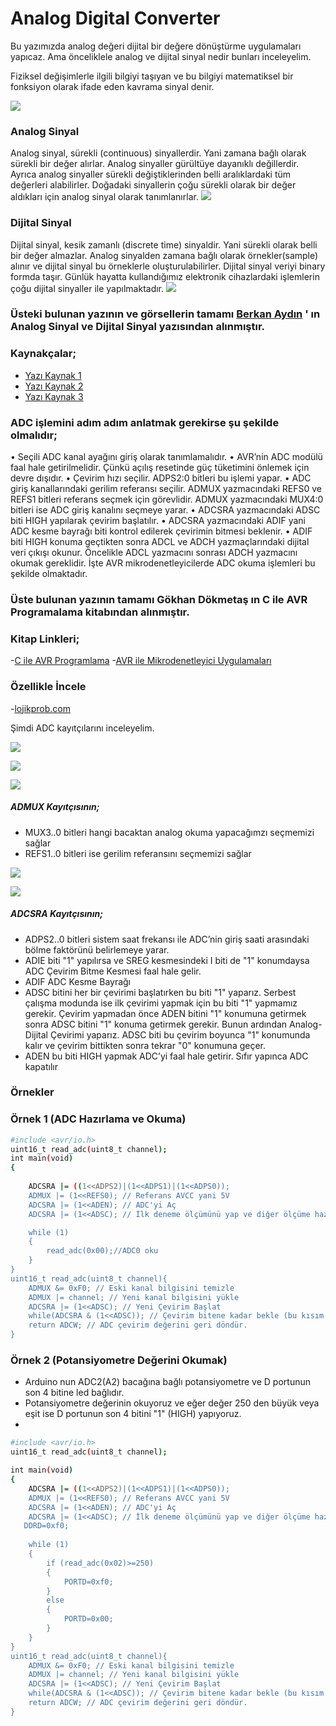 #  Analog Digital Converter

Bu yazımızda analog değeri dijital bir değere dönüştürme uygulamaları yapıcaz. Ama önceliklele analog ve dijital sinyal nedir bunları inceleyelim.

Fiziksel değişimlerle ilgili bilgiyi taşıyan ve bu bilgiyi matematiksel bir fonksiyon olarak ifade eden kavrama sinyal denir. 

![](https://i.ibb.co/gyBZWy6/2021-01-3-14-29-41.png)

### Analog Sinyal
Analog sinyal, sürekli (continuous) sinyallerdir. Yani zamana bağlı olarak sürekli bir değer alırlar. Analog sinyaller gürültüye dayanıklı değillerdir. Ayrıca analog sinyaller sürekli değiştiklerinden belli aralıklardaki tüm değerleri alabilirler. Doğadaki sinyallerin çoğu sürekli olarak bir değer aldıkları için analog sinyal olarak tanımlanırlar.
![](https://i.ibb.co/VSV6bxy/2021-01-3-14-31-10.png)

### Dijital Sinyal
Dijital sinyal, kesik zamanlı (discrete time) sinyaldir. Yani sürekli olarak belli bir değer almazlar. Analog sinyalden zamana bağlı olarak örnekler(sample) alınır ve dijital sinyal bu örneklerle oluşturulabilirler. Dijital sinyal veriyi binary formda taşır. Günlük hayatta kullandığımız elektronik cihazlardaki işlemlerin çoğu dijital sinyaller ile yapılmaktadır.
![](https://i.ibb.co/nQXWM3y/2021-01-3-14-32-14.png)

### Üsteki bulunan yazının ve görsellerin tamamı [Berkan Aydın] ' ın Analog Sinyal ve Dijital Sinyal yazısından alınmıştır.
### Kaynakçalar;
- [Yazı Kaynak 1]
- [Yazı Kaynak 2]
- [Yazı Kaynak 3]

### ADC işlemini adım adım anlatmak gerekirse şu şekilde olmalıdır;
• Seçili ADC kanal ayağını giriş olarak tanımlamalıdır.
• AVR’nin ADC modülü faal hale getirilmelidir. Çünkü açılış resetinde güç tüketimini önlemek
için devre dışıdır.
• Çevirim hızı seçilir. ADPS2:0 bitleri bu işlemi yapar.
• ADC giriş kanallarındaki gerilim referansı seçilir. ADMUX yazmacındaki REFS0 ve REFS1
bitleri referans seçmek için görevlidir. ADMUX yazmacındaki MUX4:0 bitleri ise ADC giriş
kanalını seçmeye yarar.
• ADCSRA yazmacındaki ADSC biti HIGH yapılarak çevirim başlatılır.
• ADCSRA yazmacındaki ADIF yani ADC kesme bayrağı biti kontrol edilerek çevirimin
bitmesi beklenir.
• ADIF biti HIGH konuma geçtikten sonra ADCL ve ADCH yazmaçlarındaki dijital veri çıkışı
okunur. Öncelikle ADCL yazmacını sonrası ADCH yazmacını okumak gereklidir.
İşte AVR mikrodenetleyicilerde ADC okuma işlemleri bu şekilde olmaktadır.

### Üste bulunan yazının tamamı Gökhan Dökmetaş ın C ile AVR Programalama kitabından alınmıştır.
### Kitap Linkleri;
-[C ile AVR Programlama]
-[AVR ile Mikrodenetleyici Uygulamaları]
### Özellikle İncele
-[lojikprob.com]

Şimdi ADC kayıtçılarını inceleyelim.

![](https://i.ibb.co/09NdGs0/2021-01-3-14-55-01.png)

![](https://i.ibb.co/k4h5wzt/2021-01-3-14-55-22.png)

![](https://i.ibb.co/W23FYcn/2021-01-3-14-55-09.png)

##### ADMUX Kayıtçısının;

- MUX3..0 bitleri hangi bacaktan analog okuma yapacağımzı seçmemizi sağlar
- REFS1..0 bitleri ise gerilim referansını seçmemizi sağlar

![](https://i.ibb.co/WGCn8z9/2021-01-3-14-55-31.png)

![](https://i.ibb.co/pxzQ5Rb/2021-01-3-14-55-43.png)

##### ADCSRA Kayıtçısının;
- ADPS2..0 bitleri sistem saat frekansı ile ADC’nin giriş saati arasındaki bölme faktörünü belirlemeye yarar.
- ADIE  biti "1" yapılırsa ve SREG kesmesindeki I biti de "1" konumdaysa ADC Çevirim Bitme Kesmesi faal hale gelir.
- ADIF  ADC Kesme Bayrağı
- ADSC bitini her bir çevirimi başlatırken bu biti "1" yaparız. Serbest
çalışma modunda ise ilk çevirimi yapmak için bu biti "1" yapmamız gerekir. Çevirim
yapmadan önce ADEN bitini "1" konumuna getirmek sonra ADSC bitini "1" konuma
getirmek gerekir. Bunun ardından Analog-Dijital Çevirimi yaparız. ADSC biti bu çevirim boyunca "1" konumunda kalır ve çevirim bittikten sonra tekrar "0" konumuna geçer. 
- ADEN bu biti HIGH yapmak ADC’yi faal hale getirir. Sıfır yapınca ADC kapatılır

### Örnekler
### Örnek 1 (ADC Hazırlama ve Okuma)
```sh
#include <avr/io.h>
uint16_t read_adc(uint8_t channel);
int main(void)
{
	
	ADCSRA |= ((1<<ADPS2)|(1<<ADPS1)|(1<<ADPS0)); 
	ADMUX |= (1<<REFS0); // Referans AVCC yani 5V
	ADCSRA |= (1<<ADEN); // ADC'yi Aç
	ADCSRA |= (1<<ADSC); // İlk deneme ölçümünü yap ve diğer ölçüme hazır hale getir.

    while (1) 
    {
		read_adc(0x00);//ADC0 oku
    }
}
uint16_t read_adc(uint8_t channel){
	ADMUX &= 0xF0; // Eski kanal bilgisini temizle
	ADMUX |= channel; // Yeni kanal bilgisini yükle
	ADCSRA |= (1<<ADSC); // Yeni Çevirim Başlat
	while(ADCSRA & (1<<ADSC)); // Çevirim bitene kadar bekle (bu kısım çok önemli)
	return ADCW; // ADC çevirim değerini geri döndür.
}
```
### Örnek 2 (Potansiyometre Değerini Okumak)
- Arduino nun ADC2(A2) bacağına bağlı potansiyometre ve D portunun son 4 bitine led bağlıdır.
- Potansiyometre değerinin okuyoruz ve eğer değer 250 den büyük veya eşit ise D portunun son 4 bitini "1" (HIGH) yapıyoruz.
- 
```sh
#include <avr/io.h>
uint16_t read_adc(uint8_t channel);

int main(void)
{
	ADCSRA |= ((1<<ADPS2)|(1<<ADPS1)|(1<<ADPS0)); 
	ADMUX |= (1<<REFS0); // Referans AVCC yani 5V
	ADCSRA |= (1<<ADEN); // ADC'yi Aç
	ADCSRA |= (1<<ADSC); // İlk deneme ölçümünü yap ve diğer ölçüme hazır hale getir.
   DDRD=0xf0;
   
    while (1) 
    {
		if (read_adc(0x02)>=250)
		{
			PORTD=0xf0;
		}
		else
		{
			PORTD=0x00;
		}
    }
}
uint16_t read_adc(uint8_t channel){
	ADMUX &= 0xF0; // Eski kanal bilgisini temizle
	ADMUX |= channel; // Yeni kanal bilgisini yükle
	ADCSRA |= (1<<ADSC); // Yeni Çevirim Başlat
	while(ADCSRA & (1<<ADSC)); // Çevirim bitene kadar bekle (bu kısım çok önemli)
	return ADCW; // ADC çevirim değerini geri döndür.
}
```



[Datasheet]: <https://ww1.microchip.com/downloads/en/DeviceDoc/Atmel-7810-Automotive-Microcontrollers-ATmega328P_Datasheet.pdf>

[lojikprob.com]: <http://www.lojikprob.com/>

[AVR ile Mikrodenetleyici Uygulamaları]: <http://www.lojikprob.com/diger/kitap/avr-ile-mikrodenetleyici-uygulamalari-gokhan-dokmetas-ucretsiz-e-kitap/>

[C ile AVR Programlama]: <http://www.lojikprob.com/avr/c-ile-avr-programlama-gokhan-dokmetas-e-kitap/>

[Berkan Aydın]: <https://medium.com/@berkanaydn16/analog-sinyal-ve-dijital-sinyal-dc5590cc5e1a>
[Yazı Kaynak 1]: <https://www.elprocus.com/differences-between-analog-signal-and-digital-signal/>
[Yazı Kaynak 2]: <https://teknolojiprojeleri.com/elektronik/analog-ve-sayisal-sinyaller-sistemler-nedir>
[Yazı Kaynak 3]: <http://mekatronik-sistemler.blogspot.com/2017/03/analog-dijital-sinyal-donusum-mantg.html>